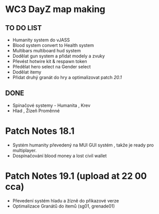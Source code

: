 # WC3 DayZ map making

## TO DO LIST

* Humanity system do vJASS
* Blood system convert to Health system
* Multibars multiboard hud system
* Dodělat gun system a přidat modely a zvuky
* Převést hotwire kit & respawn token
* Předělat hero select na Gender select
* Dodělat itemy
* Přidat druhý granát do hry a optimalizovat patch *20.1*

## DONE

* Spínačové systemy - Humanita , Krev
* Hlad , Žízeň Proměnné


# Patch Notes 18.1

* Systém humanity převedený na MUI GUI systém , takže je ready pro multiplayer.
* Dospínačování blood money a lost civil wallet

# Patch Notes 19.1 (upload at 22 00 cca)

* Převedení systém hladu a žízně do přikazové verze
* Optimalizace Granátů do itemů (sg01, grenade01)



